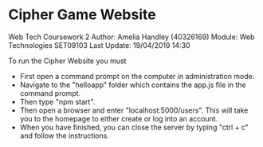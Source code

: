 # Cipher Game Website
Web Tech Coursework 2
Author: Amelia Handley (40326169)
Module: Web Technologies SET09103
Last Update: 19/04/2019 14:30

To run the Cipher Website you must 
- First open a command prompt on the computer in administration mode.
- Navigate to the "helloapp" folder which contains the app.js file in the command prompt.
- Then type "npm start".
- Then open a browser and enter "localhost:5000/users". This will take you to the homepage to either create or log into an account.
- When you have finished, you can close the server by typing "ctrl + c" and follow the instructions.
